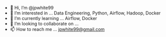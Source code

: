 - 👋 Hi, I’m @jpwhite99
- 👀 I’m interested in ... Data Engineering, Python, Airflow, Hadoop, Docker
- 🌱 I’m currently learning ... Airflow, Docker
- 💞️ I’m looking to collaborate on ...
- 📫 How to reach me ... jpwhite99@gmail.com

<!---
jpwhite99/jpwhite99 is a ✨ special ✨ repository because its `README.md` (this file) appears on your GitHub profile.
You can click the Preview link to take a look at your changes.
--->
